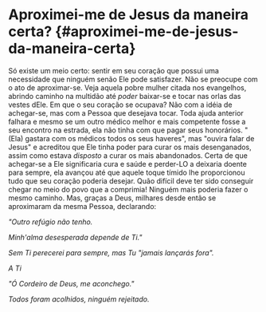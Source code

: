 # Aproximei-me de Jesus da maneira certa? {#aproximei-me-de-jesus-da-maneira-certa}

Só existe um meio certo: sentir em seu coração que possui uma necessidade que ninguém senão Ele pode satisfazer. Não se preocupe com o ato de aproximar-se. Veja aquela pobre mulher citada nos evangelhos, abrindo caminho na multidão até _poder_ baixar-se e tocar nas orlas das vestes dEle. Em que o seu coração se ocupava? Não com a idéia de achegar-se, mas com a Pessoa que desejava tocar. Toda ajuda anterior falhara e mesmo se um outro médico melhor e mais competente fosse a seu encontro na estrada, ela não tinha com que pagar seus honorários. &quot;(Ela) gastara com os médicos todos os seus haveres&quot;, mas &quot;ouvira falar de Jesus&quot; e acreditou que Ele tinha poder para curar os mais desenganados, assim como estava _disposto_ a curar os mais abandonados. Certa de que achegar-se a Ele significaria cura e saúde e perder-LO a deixaria doente para sempre, ela avançou até que aquele toque tímido lhe proporcionou tudo que seu coração poderia desejar. Quão difícil deve ter sido conseguir chegar no meio do povo que a comprimia! Ninguém mais poderia fazer o mesmo caminho. Mas, graças a Deus, milhares desde então se aproximaram da mesma Pessoa, declarando:

_&quot;Outro refúgio não tenho._

_Minh&#039;alma desesperada depende de Ti.&quot;_

_Sem Ti perecerei para sempre, mas Tu &quot;jamais lançarás fora&quot;._

_A Ti_

_&quot;Ó Cordeiro de Deus, me aconchego.&quot;_

_Todos foram acolhidos, ninguém rejeitado._